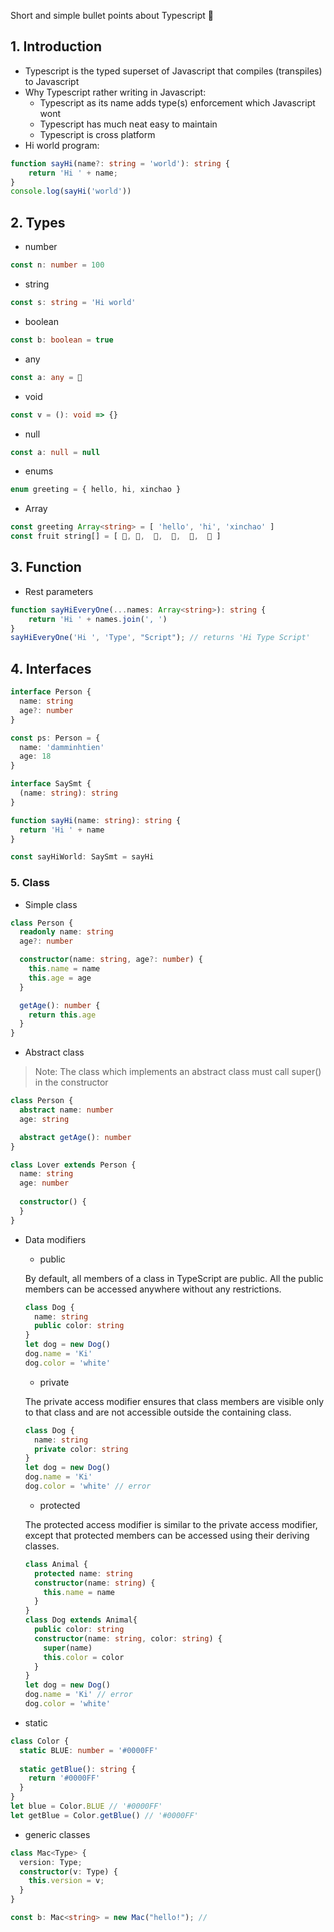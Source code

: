Short and simple bullet points about Typescript 💛

## 1. Introduction

+ Typescript is the typed superset of Javascript that compiles (transpiles) to Javascript
+ Why Typescript rather writing in Javascript:
  + Typescript as its name adds type(s) enforcement which Javascript wont
  + Typescript has much neat easy to maintain
  + Typescript is cross platform
+ Hi world program:
```typescript
function sayHi(name?: string = 'world'): string { 
    return 'Hi ' + name;
} 
console.log(sayHi('world'))
```

## 2. Types

+ number
```typescript
const n: number = 100
```
+ string
```typescript
const s: string = 'Hi world'
```
+ boolean
```typescript
const b: boolean = true
```
+ any
```typescript
const a: any = 💟
```
+ void
```typescript
const v = (): void => {}
```
+ null
```typescript
const a: null = null
```
+ enums
```typescript
enum greeting = { hello, hi, xinchao }
```
+ Array
```typescript
const greeting Array<string> = [ 'hello', 'hi', 'xinchao' ]
const fruit string[] = [ 🍏, 🍉,  🥝,  🍇,  🥑,  🥥 ]
```

## 3. Function

+ Rest parameters
```typescript
function sayHiEveryOne(...names: Array<string>): string {
    return 'Hi ' + names.join(', ')
}
sayHiEveryOne('Hi ', 'Type', "Script"); // returns 'Hi Type Script'
```

## 4. Interfaces

```typescript
interface Person {
  name: string
  age?: number
}

const ps: Person = { 
  name: 'damminhtien'
  age: 18
} 

interface SaySmt {
  (name: string): string
}

function sayHi(name: string): string {
  return 'Hi ' + name
}

const sayHiWorld: SaySmt = sayHi
```

### 5. Class

+ Simple class

```typescript
class Person {
  readonly name: string
  age?: number

  constructor(name: string, age?: number) {
    this.name = name
    this.age = age
  }

  getAge(): number {
    return this.age
  }
}
```
+ Abstract class

> Note: The class which implements an abstract class must call super() in the constructor

```typescript
class Person {
  abstract name: number
  age: string

  abstract getAge(): number
}

class Lover extends Person {
  name: string
  age: number
  
  constructor() {
  }
}
```
+ Data modifiers
  + public
  
  By default, all members of a class in TypeScript are public. All the public members can be accessed anywhere without any restrictions.
  
  ```typescript
  class Dog {
    name: string
    public color: string
  }
  let dog = new Dog()
  dog.name = 'Ki'
  dog.color = 'white'
  ```
  + private
  
  The private access modifier ensures that class members are visible only to that class and are not accessible outside the containing class.
  
  ```typescript
  class Dog {
    name: string
    private color: string
  }
  let dog = new Dog()
  dog.name = 'Ki'
  dog.color = 'white' // error 
  ```
  + protected
  
  The protected access modifier is similar to the private access modifier, except that protected members can be accessed using their deriving classes.
  
  ```typescript
  class Animal {
    protected name: string
    constructor(name: string) {
      this.name = name
    }
  }
  class Dog extends Animal{
    public color: string
    constructor(name: string, color: string) {
      super(name)
      this.color = color
    }
  }
  let dog = new Dog()
  dog.name = 'Ki' // error
  dog.color = 'white'
  ```
+ static

```typescript
class Color {
  static BLUE: number = '#0000FF'
  
  static getBlue(): string {
    return '#0000FF'
  }
}
let blue = Color.BLUE // '#0000FF'
let getBlue = Color.getBlue() // '#0000FF'
```

+ generic classes

```typescript
class Mac<Type> {
  version: Type;
  constructor(v: Type) {
    this.version = v;
  }
}

const b: Mac<string> = new Mac("hello!"); // 
```
